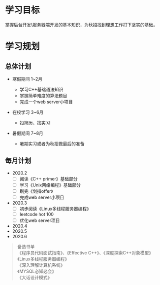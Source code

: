 # 学习目标

掌握后台开发\服务器端开发的基本知识，为秋招找到理想工作打下坚实的基础。  

# 学习规划

## 总体计划
* 寒假期间 1~2月
  * 学习C++基础语法知识
  * 掌握简单难度的算法题目
  * 完成一个web server小项目
  
* 在校学习 3~6月
  * 投简历、找实习
  
* 暑假期间 7~8月
  * 暑期实习或者为秋招做最后的准备
  
## 每月计划
* 2020.2  
  * [ ] 阅读《C++ primer》基础部分
  * [ ] 学习《Unix网络编程》基础部分
  * [ ] 刷完《剑指offer》
  * [ ] 完成web server小项目
  
* 2020.3
  * [ ] 初步阅读《Linux多线程服务器编程》
  * [ ] leetcode hot 100
  * [ ] 优化web server项目
  
 * 2020.4
 * 2020.5
 * 2020.6

>备选书单  
《程序员代码面试指南》、《Effective C++》、《深度探索C++对象模型》  
《Linux多线程服务器编程》  
《深入理解计算机系统》  
《MYSQL必知必会》  
《大话设计模式》  

